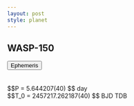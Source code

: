 ```yaml
---
layout: post
style: planet
---
```

<script src="../js/planets.js"></script>

## WASP-150

<!-- Tab links -->
<div class="tab">
<button class="tablinks" onclick="openCity(event, 'Ephemeris')">Ephemeris</button>
</div>

<!-- Tab content -->
<div id="Ephemeris" class="tabcontent" markdown="1">
<br/><br/>
$$P = 5.644207(40) $$ day <br/>
$$T_0 = 2457217.262187(40) $$ BJD TDB
<br/><br/>
<br/><br/>
</div>



<script src="../js/tabs.js"></script>


